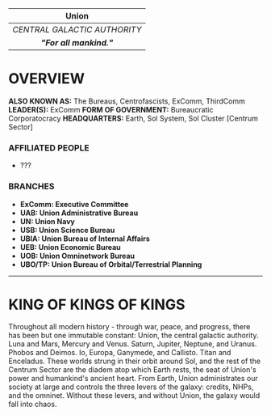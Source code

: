 
|          **Union**           |
| :--------------------------: |
| *CENTRAL GALACTIC AUTHORITY* |
|   ***"For all mankind."***   |
# **OVERVIEW**
**ALSO KNOWN AS:** The Bureaus, Centrofascists, ExComm, ThirdComm
**LEADER(S):** ExComm
**FORM OF GOVERNMENT:** Bureaucratic Corporatocracy
**HEADQUARTERS:** Earth, Sol System, Sol Cluster [Centrum Sector]

### **AFFILIATED PEOPLE**
- ???

### **BRANCHES**
- **ExComm: Executive Committee**
- **UAB: Union Administrative Bureau**
- **UN: Union Navy**
- **USB: Union Science Bureau**
- **UBIA: Union Bureau of Internal Affairs**
- **UEB: Union Economic Bureau**
- **UOB: Union Omninetwork Bureau**
- **UBO/TP: Union Bureau of Orbital/Terrestrial Planning**

---
# **KING OF KINGS OF KINGS**
Throughout all modern history - through war, peace, and progress, there has been but one immutable constant: Union, the central galactic authority.
Luna and Mars, Mercury and Venus. Saturn, Jupiter, Neptune, and Uranus. Phobos and Deimos. Io, Europa, Ganymede, and Callisto. Titan and Enceladus. These worlds strung in their orbit around Sol, and the rest of the Centrum Sector are the diadem atop which Earth rests, the seat of Union's power and humankind's ancient heart. From Earth, Union administrates our society at large and controls the three levers of the galaxy: credits, NHPs, and the omninet. Without these levers, and without Union, the galaxy would fall into chaos.

